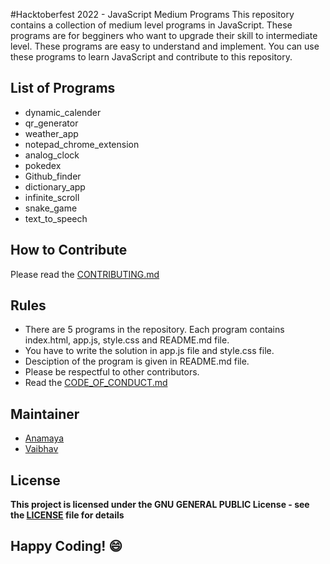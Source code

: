 #Hacktoberfest 2022 - JavaScript Medium Programs
This repository contains a collection of medium level programs in JavaScript. These programs are for begginers who want to upgrade their skill to intermediate level. These programs are easy to understand and implement. You can use these programs to learn JavaScript and contribute to this repository.

## List of Programs
- dynamic_calender
- qr_generator
- weather_app
- notepad_chrome_extension
- analog_clock
- pokedex
- Github_finder
- dictionary_app
- infinite_scroll
- snake_game
- text_to_speech

## How to Contribute
Please read the [CONTRIBUTING.md](../CONTRIBUTING.md)

## Rules
- There are 5 programs in the repository. Each program contains index.html, app.js, style.css and README.md file.
- You have to write the solution in app.js file and style.css file.
- Desciption of the program is given in README.md file.
- Please be respectful to other contributors.
- Read the [CODE_OF_CONDUCT.md](../CODE_OF_CONDUCT.md)

## Maintainer
- [Anamaya](https://www.linkedin.com/in/anamaya1729/)
- [Vaibhav](https://https://www.linkedin.com/in/vaibhava17/)

## License
**This project is licensed under the GNU GENERAL PUBLIC License - see the [LICENSE](../LICENSE) file for details**

## Happy Coding! :smile:
